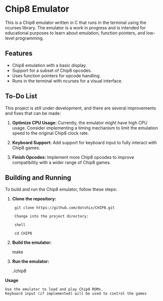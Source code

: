 # Chip8 Emulator

This is a Chip8 emulator written in C that runs in the terminal using the ncurses library. The emulator is a work in progress and is intended for educational purposes to learn about emulation, function pointers, and low-level programming.

## Features

- Chip8 emulation with a basic display.
- Support for a subset of Chip8 opcodes.
- Uses function pointers for opcode handling.
- Runs in the terminal with ncurses for a visual interface.

## To-Do List

This project is still under development, and there are several improvements and fixes that can be made:

1. **Optimize CPU Usage:** Currently, the emulator might have high CPU usage. Consider implementing a timing mechanism to limit the emulation speed to the original Chip8 clock rate.

2. **Keyboard Support:** Add support for keyboard input to fully interact with Chip8 games.

3. **Finish Opcodes:** Implement more Chip8 opcodes to improve compatibility with a wider range of Chip8 games.

## Building and Running

To build and run the Chip8 emulator, follow these steps:
1. **Clone the repository:**

   ```shell
    git clone https://github.com/dotshix/CHIP8.git

    Change into the project directory:

    shell

    cd CHIP8

2. **Build the emulator:**

    make

3. **Run the emulator:**

    ./chip8

**Usage**

    Use the emulator to load and play Chip8 ROMs.
    Keyboard input (if implemented) will be used to control the games
